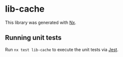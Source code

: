 # lib-cache

This library was generated with [Nx](https://nx.dev).

## Running unit tests

Run `nx test lib-cache` to execute the unit tests via [Jest](https://jestjs.io).
